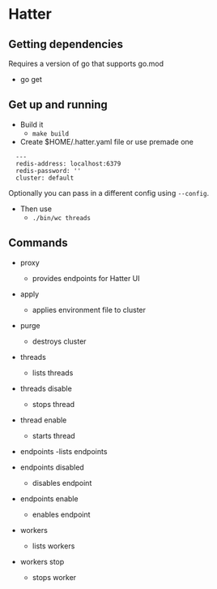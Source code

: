 # Hatter

## Getting dependencies
Requires a version of go that supports go.mod
- go get


## Get up and running
- Build it
  - `make build`
- Create $HOME/.hatter.yaml file or use premade one
```
  ---
  redis-address: localhost:6379
  redis-password: ''
  cluster: default

```
  Optionally you can pass in a different config using `--config`.
- Then use
  -  `./bin/wc threads`

## Commands
- proxy
  - provides endpoints for Hatter UI
- apply <env file path>
  - applies environment file to cluster
- purge
  - destroys cluster

- threads
  - lists threads
- threads disable <name>
  - stops thread
- thread enable <name>
  - starts thread

- endpoints
  -lists endpoints
- endpoints disabled
  - disables endpoint
- endpoints enable
  - enables endpoint

- workers
  - lists workers
- workers stop <name>
  - stops worker
